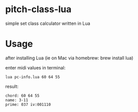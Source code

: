 # **pitch-class-lua**
simple set class calculator written in Lua

# Usage

after installing Lua (ie on Mac via homebrew: brew install lua)

enter midi values in terminal: 
```
lua pc-info.lua 60 64 55
```
result:
```
chord: 60 64 55
name: 3-11
prime: 037 iv:001110
```
